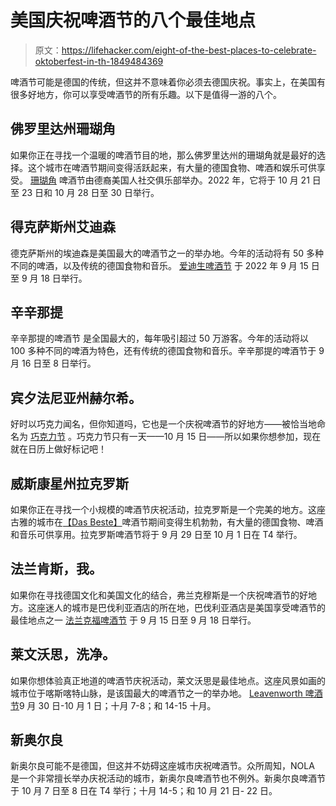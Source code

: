 # 美国庆祝啤酒节的八个最佳地点

> 原文：<https://lifehacker.com/eight-of-the-best-places-to-celebrate-oktoberfest-in-th-1849484369>

啤酒节可能是德国的传统，但这并不意味着你必须去德国庆祝。事实上，在美国有很多好地方，你可以享受啤酒节的所有乐趣。以下是值得一游的八个。



## **佛罗里达州珊瑚角**

如果你正在寻找一个温暖的啤酒节目的地，那么佛罗里达州的珊瑚角就是最好的选择。这个城市在啤酒节期间变得活跃起来，有大量的德国食物、啤酒和娱乐可供享受。 [珊瑚角](http://www.capecoraloktoberfest.com/) 啤酒节由德裔美国人社交俱乐部举办。2022 年，它将于 10 月 21 日至 23 日和 10 月 28 日至 30 日举行。

## **得克萨斯州艾迪森**

德克萨斯州的埃迪森是美国最大的啤酒节之一的举办地。今年的活动将有 50 多种不同的啤酒，以及传统的德国食物和音乐。 [爱迪生啤酒节](https://addisonoktoberfest.com/) 于 2022 年 9 月 15 日至 9 月 18 日举行。

## **辛辛那提**

辛辛那提的啤酒节 是全国最大的，每年吸引超过 50 万游客。今年的活动将以 100 多种不同的啤酒为特色，还有传统的德国食物和音乐。辛辛那提的啤酒节于 9 月 16 日至 8 日举行。

## 宾夕法尼亚州赫尔希。

好时以巧克力闻名，但你知道吗，它也是一个庆祝啤酒节的好地方——被恰当地命名为 [巧克力节](https://www.downtownhershey.com/events/choctoberfest) 。巧克力节只有一天——10 月 15 日——所以如果你想参加，现在就在日历上做好标记吧！

## **威斯康星州拉克罗斯**

如果你正在寻找一个小规模的啤酒节庆祝活动，拉克罗斯是一个完美的地方。这座古雅的城市在[【Das Beste】](https://www.oktoberfestusa.com/)啤酒节期间变得生机勃勃，有大量的德国食物、啤酒和音乐可供享用。拉克罗斯啤酒节将于 9 月 29 日至 10 月 1 日在 T4 举行。

## **法兰肯斯，我。**

如果你在寻找德国文化和美国文化的结合，弗兰克穆斯是一个庆祝啤酒节的好地方。这座迷人的城市是巴伐利亚酒店的所在地，巴伐利亚酒店是美国享受啤酒节的最佳地点之一 [法兰克福啤酒节](https://frankenmuthfestivals.com/frankenmuth-oktoberfest) 于 9 月 15 日至 9 月 18 日举行。

## **莱文沃思，洗净。**

如果你想体验真正地道的啤酒节庆祝活动，莱文沃思是最佳地点。这座风景如画的城市位于喀斯喀特山脉，是该国最大的啤酒节之一的举办地。 [Leavenworth 啤酒节](https://www.leavenworthoktoberfest.com/)9 月 30 日-10 月 1 日；十月 7-8；和 14-15 十月。

## **新奥尔良**

新奥尔良可能不是德国，但这并不妨碍这座城市庆祝啤酒节。众所周知，NOLA 是一个非常擅长举办庆祝活动的城市，新奥尔良啤酒节也不例外。新奥尔良啤酒节于 10 月 7 日至 8 日在 T4 举行；十月 14-5；和 10 月 21 日- 22 日。